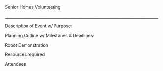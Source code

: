 Senior Homes Volunteering

\_\_\_\_\_\_\_\_\_\_\_\_\_\_\_\_\_\_\_\_\_\_\_\_\_\_\_\_\_\_\_\_\_\_\_\_\_\_\_\_\_\_\_\_\_\_\_\_\_\_\_\_\_\_\_\_\_\_\_\_\_\_\_\_\_\_\_\_\_\_\_\_\_\_\_\_\_\_

Description of Event w/ Purpose:

Planning Outline w/ Milestones & Deadlines: 

Robot Demonstration

Resources required

Attendees

